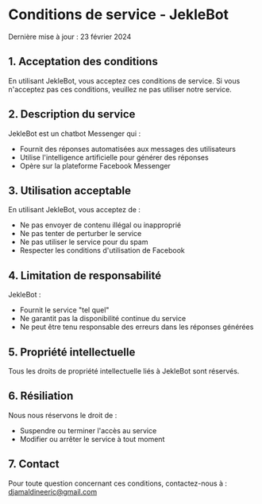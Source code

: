 # Conditions de service - JekleBot

Dernière mise à jour : 23 février 2024

## 1. Acceptation des conditions

En utilisant JekleBot, vous acceptez ces conditions de service. Si vous n'acceptez pas ces conditions, veuillez ne pas utiliser notre service.

## 2. Description du service

JekleBot est un chatbot Messenger qui :
- Fournit des réponses automatisées aux messages des utilisateurs
- Utilise l'intelligence artificielle pour générer des réponses
- Opère sur la plateforme Facebook Messenger

## 3. Utilisation acceptable

En utilisant JekleBot, vous acceptez de :
- Ne pas envoyer de contenu illégal ou inapproprié
- Ne pas tenter de perturber le service
- Ne pas utiliser le service pour du spam
- Respecter les conditions d'utilisation de Facebook

## 4. Limitation de responsabilité

JekleBot :
- Fournit le service "tel quel"
- Ne garantit pas la disponibilité continue du service
- Ne peut être tenu responsable des erreurs dans les réponses générées

## 5. Propriété intellectuelle

Tous les droits de propriété intellectuelle liés à JekleBot sont réservés.

## 6. Résiliation

Nous nous réservons le droit de :
- Suspendre ou terminer l'accès au service
- Modifier ou arrêter le service à tout moment

## 7. Contact

Pour toute question concernant ces conditions, contactez-nous à :
djamaldineeric@gmail.com
